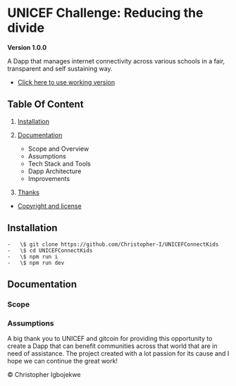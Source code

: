 # UNICEF Challenge: Reducing the divide

**Version 1.0.0**

A Dapp that manages internet connectivity across various schools in a fair, transparent and self sustaining way.

-   [ Click here to use working version](1Clickheretovisitdeployedversion)

## Table Of Content

1. [Installation](#Installation)

2. [Documentation](#Documentation)

    - Scope and Overview
    - Assumptions
    - Tech Stack and Tools
    - Dapp Architecture
    - Improvements

3. [Thanks](#Thanks)

-   [Copyright and license](Copyrightandlicense)

<h2 name="Installation">Installation</h2>

    -   \$ git clone https://github.com/Christopher-I/UNICEFConnectKids
    -   \$ cd UNICEFConnectKids
    -   \$ npm run i
    -   \$ npm run dev

<h2 name="Documentation">Documentation</h2>

### Scope

### Assumptions

<a name="Thanks"></a>
A big thank you to UNICEF and gitcoin for providing this opportunity to create a Dapp that can benefit communities across that world that are in need of assistance. The project created with a lot passion for its cause and I hope we can continue the great work!

© Christopher Igbojekwe
